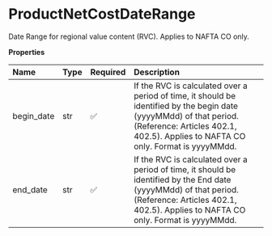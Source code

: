 # ProductNetCostDateRange

Date Range for regional value content (RVC). Applies to NAFTA CO only.

**Properties**

| Name       | Type | Required | Description                                                                                                                                                                                            |
| :--------- | :--- | :------- | :----------------------------------------------------------------------------------------------------------------------------------------------------------------------------------------------------- |
| begin_date | str  | ✅       | If the RVC is calculated over a period of time, it should be identified by the begin date (yyyyMMdd) of that period. (Reference: Articles 402.1, 402.5). Applies to NAFTA CO only. Format is yyyyMMdd. |
| end_date   | str  | ✅       | If the RVC is calculated over a period of time, it should be identified by the End date (yyyyMMdd) of that period. (Reference: Articles 402.1, 402.5). Applies to NAFTA CO only. Format is yyyyMMdd.   |

<!-- This file was generated by liblab | https://liblab.com/ -->
